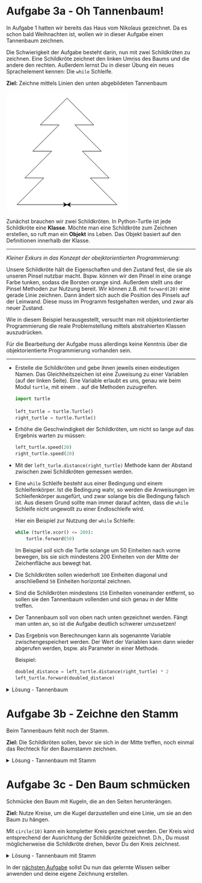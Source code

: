# Aufgabe 3a - Oh Tannenbaum!

In Aufgabe 1 hatten wir bereits das Haus vom Nikolaus gezeichnet.
Da es schon bald Weihnachten ist, wollen wir in dieser Aufgabe einen Tannenbaum zeichnen.

Die Schwierigkeit der Aufgabe besteht darin, nun mit zwei Schildkröten zu zeichnen.
Eine Schildkröte zeichnet den linken Umriss des Baums und die andere den rechten.
Außerdem lernst Du in dieser Übung ein neues Sprachelement kennen: Die `while` Schleife.

**Ziel:** Zeichne mittels Linien den unten abgebildeten Tannenbaum

![Tannenbaum](../Media/tannenbaum.png)

Zunächst brauchen wir zwei Schildkröten.
In Python-Turtle ist jede Schildkröte eine **Klasse**.
Möchte man eine Schildkröte zum Zeichnen erstellen, so ruft man ein **Objekt** ins Leben.
Das Objekt basiert auf den Definitionen innerhalb der Klasse.

***
*Kleiner Exkurs in das Konzept der obejktorientierten Programmierung:*

Unsere Schildkröte hält die Eigenschaften und den Zustand fest, die sie als unseren Pinsel nutzbar macht.
Bspw. können wir den Pinsel in eine orange Farbe tunken, sodass die Borsten orange sind.
Außerdem stellt uns der Pinsel Methoden zur Nutzung bereit.
Wir können z.B. mit `forward(20)` eine gerade Linie zeichnen.
Dann ändert sich auch die Position des Pinsels auf der Leinwand.
Diese muss im Programm festgehalten werden, und zwar als neuer Zustand.

Wie in diesem Beispiel herausgestellt, versucht man mit objektorientierter Programmierung
die reale Problemstellung mittels abstrahierten Klassen auszudrücken.

Für die Bearbeitung der Aufgabe muss allerdings keine Kenntnis über die objektorientierte Programmierung vorhanden sein.
***

- Erstelle die Schildkröten und gebe ihnen jeweils einen eindeutigen Namen.
    Das Gleichheitszeichen ist eine Zuweisung zu einer Variablen (auf der linken Seite).
    Eine Variable erlaubt es uns, genau wie beim Modul `turtle`, mit einem `.` auf die Methoden zuzugreifen.

    ```python
    import turtle
    
    left_turtle = turtle.Turtle()
    right_turtle = turtle.Turtle()
    ```

- Erhöhe die Geschwindigkeit der Schildkröten, um nicht so lange auf das Ergebnis warten zu müssen:
    
    ```python
    left_turtle.speed(20)
    right_turtle.speed(20)
    ```

- Mit der `left_turle.distance(right_turtle)` Methode kann der Abstand zwischen zwei Schildkröten gemessen werden.
- Eine `while` Schleife besteht aus einer Bedingung und einem Schleifenkörper.
    Ist die Bedingung wahr, so werden die Anweisungen im Schleifenkörper ausgefürt,
    und zwar solange bis die Bedingung falsch ist.
    Aus diesem Grund sollte man immer darauf achten, dass die `while` Schleife nicht ungewollt zu einer Endloschleife wird.
    
    Hier ein Beispiel zur Nutzung der `while` Schleife:
    
    ```python
    while (turtle.xcor() <= 200):
        turtle.forward(50)
    ```

    Im Beispiel soll sich die Turtle solange um 50 Einheiten nach vorne bewegen,
    bis sie sich mindestens 200 Einheiten von der Mitte der Zeichenfläche aus bewegt hat.
- Die Schildkröten sollen wiederholt `100` Einheiten diagonal und anschließend `50` Einheiten horizontal zeichnen.
- Sind die Schildkröten mindestens `150` Einheiten voneinander entfernt, so sollen sie den Tannenbaum vollenden
    und sich genau in der Mitte treffen.
- Der Tannenbaum soll von oben nach unten gezeichnet werden.
    Fängt man unten an, so ist die Aufgabe deutlich schwerer umzusetzen!
- Das Ergebnis von Berechnungen kann als sogenannte Variable zwischengespeichert werden.
    Der Wert der Variablen kann dann wieder abgerufen werden, bspw. als Parameter in einer Methode.
    
    Beispiel:
    ```python
    doubled_distance = left_turtle.distance(right_turtle) * 2
    left_turtle.forward(doubled_distance)
    ```
    
<details>
<summary>Lösung - Tannenbaum</summary>

```python
import turtle

left_turtle = turtle.Turtle()
right_turtle = turtle.Turtle()

right_turtle.speed(10)
left_turtle.speed(10)

left_turtle.left(180)
right_turtle.right(0)
left_turtle.left(45)
right_turtle.right(45)

while left_turtle.distance(right_turtle) < 150:
    left_turtle.forward(100)
    left_turtle.left(135)
    left_turtle.forward(50)
    left_turtle.right(135)
    right_turtle.forward(100)
    right_turtle.right(135)
    right_turtle.forward(50)
    right_turtle.left(135)
    
half_distance = left_turtle.distance(right_turtle) / 2
left_turtle.left(135)
left_turtle.forward(half_distance)
right_turtle.right(135)
right_turtle.forward(half_distance)
```

</details>

# Aufgabe 3b - Zeichne den Stamm

Beim Tannenbaum fehlt noch der Stamm.

**Ziel:** Die Schildkröten sollen, bevor sie sich in der Mitte treffen, noch einmal das Rechteck für den
Baumstamm zeichnen.

<details>
<summary>Lösung - Tannenbaum mit Stamm</summary>

```python
import turtle

left_turtle = turtle.Turtle()
right_turtle = turtle.Turtle()

right_turtle.speed(20)
left_turtle.speed(20)

left_turtle.left(180)
right_turtle.right(0)
left_turtle.left(45)
right_turtle.right(45)

while left_turtle.distance(right_turtle) < 150:
    left_turtle.forward(100)
    left_turtle.left(135)
    left_turtle.forward(50)
    left_turtle.right(135)
    right_turtle.forward(100)
    right_turtle.right(135)
    right_turtle.forward(50)
    right_turtle.left(135)
    
left_turtle.left(135)
right_turtle.right(135)
left_turtle.forward(60)
right_turtle.forward(60)

left_turtle.right(90)
right_turtle.left(90)
left_turtle.forward(50)
right_turtle.forward(50)

left_turtle.left(90)
right_turtle.right(90)
half_distance = left_turtle.distance(right_turtle) / 2
left_turtle.forward(half_distance)
right_turtle.forward(half_distance)
```
</details>

# Aufgabe 3c - Den Baum schmücken

Schmücke den Baum mit Kugeln, die an den Seiten herunterängen.

**Ziel:** Nutze Kreise, um die Kugel darzustellen und eine Linie, um sie an den Baum zu hängen.

Mit `circle(10)` kann ein kompletter Kreis gezeichnet werden.
Der Kreis wird entsprechend der Ausrichtung der Schildkröte gezeichnet.
D.h., Du musst möglicherweise die Schildkröte drehen, bevor Du den Kreis zeichnest.

<details>
<summary>Lösung - Tannenbaum mit Stamm</summary>

```python
import turtle

left_turtle = turtle.Turtle()
right_turtle = turtle.Turtle()

right_turtle.speed(20)
left_turtle.speed(20)

left_turtle.left(180)
right_turtle.right(0)
left_turtle.left(45)
right_turtle.right(45)

while left_turtle.distance(right_turtle) < 150:
    left_turtle.forward(100)
    # Linke Kugel zeichnen
    left_turtle.left(45)
    left_turtle.forward(10)
    left_turtle.right(90)
    left_turtle.circle(10)
    left_turtle.right(90)
    left_turtle.forward(10)
    # Kugel gezeichnet
    left_turtle.right(90)
    left_turtle.forward(50)
    left_turtle.right(135)
    right_turtle.forward(100)
    # Rechte Kugel zeichnen
    right_turtle.right(45)
    right_turtle.forward(10)
    right_turtle.right(90)
    right_turtle.circle(10)
    right_turtle.right(90)
    right_turtle.forward(10)
    # Kugel gezeichnet
    right_turtle.left(90)
    right_turtle.forward(50)
    right_turtle.left(135)
    
left_turtle.left(135)
right_turtle.right(135)
left_turtle.forward(60)
right_turtle.forward(60)

left_turtle.right(90)
right_turtle.left(90)
left_turtle.forward(50)
right_turtle.forward(50)

left_turtle.left(90)
right_turtle.right(90)
half_distance = left_turtle.distance(right_turtle) / 2
left_turtle.forward(half_distance)
right_turtle.forward(half_distance)
```
</details>

In der [nächsten Aufgabe](A4_Kreatievuebung.md) sollst Du nun das gelernte Wissen selber anwenden und deine eigene Zeichnung erstellen.